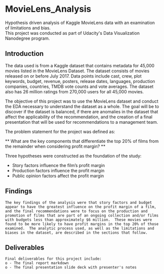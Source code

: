 # MovieLens_Analysis
 Hypothesis driven analysis of Kaggle MovieLens data with an examination of limitations and bias.  
 This project was conducted as part of Udacity's Data Visualization Nanodegree program.


## Introduction
The data used is from a Kaggle dataset that contains metadata for 45,000 movies listed in the MovieLens Dataset. The dataset 
consists of movies released on or before July 2017. Data points include cast, crew, plot keywords, budget, revenue, posters, 
release dates, languages, production companies, countries, TMDB vote counts and vote averages.  The dataset also has 26 million 
ratings from 270,000 users for all 45,000 movies. 

The objective of this project was to use the MovieLens dataset and conduct the EDA necessary to understand the dataset as a whole. 
The goal will be to discover if the dataset is balanced, if there are anomalies in the dataset that affect the applicability of the 
recommendation, and the creation of a final presentation that will be used for recommendations to a management team.

The problem statement for the project was defined as:

** What are the key components that differentiate the top 20% of films from the remainder when considering profit margin? **

Three hypotheses were constructed as the foundation of the study:

*	Story factors influence the film’s profit margin
*	Production factors influence the profit margin
*	Public opinion factors affect the profit margin


## Findings
```
The key findings of the analysis were that story factors and budget appear to have the greatest influence on the profit margin of a film, 
and the final recommendations were to focus on the production and promotion of films that are part of an ongoing collection and/or films 
with budgets less than approximately $6 million.  These movies were found to be more likely to have profit margins in the top 20% of those 
examined.  The analytic process used, as well as the limitations and biases in the dataset, are described in the sections that follow.
```

## Deliverables
 
```
Final deliverables for this project include:
o - The final report markdown 
o - The final presentation slide deck with presenter's notes
```
